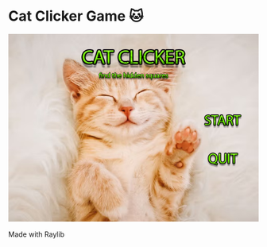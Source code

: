# Cat Clicker Game 🐱
![start menu](https://github.com/XxSNIPER2000xX/CatClickerGame/blob/main/source/assets/title1.png)

Made with Raylib
